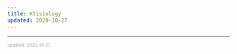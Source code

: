 ```yaml
---
title: Ktisiology
updated: 2020-10-27
---
```


---

<sup><sub><font color="#a6a6a6">updated: 2020-10-27</font></sub></sup>
